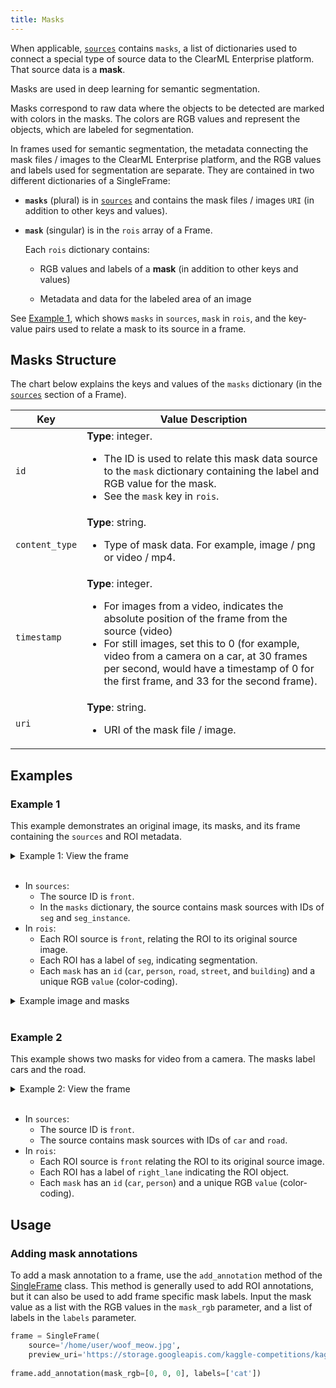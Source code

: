 ```yaml
---
title: Masks
--- 
```


When applicable, [`sources`](sources.md) contains `masks`, a list of dictionaries used to connect a special type of 
source data to the ClearML Enterprise platform. That source data is a **mask**. 

Masks are used in deep learning for semantic segmentation.

Masks correspond to raw data where the objects to be detected are marked with colors in the masks. The colors 
are RGB values and represent the objects, which are labeled for segmentation.

In frames used for semantic segmentation, the metadata connecting the mask files / images to the ClearML Enterprise platform,
and the RGB values and labels used for segmentation are separate. They are contained in two different dictionaries of 
a SingleFrame:

* **`masks`** (plural) is in [`sources`](sources.md) and contains the mask files / images `URI` (in addition to other keys 
  and values). 

* **`mask`** (singular) is in the `rois` array of a Frame. 
  
  Each `rois` dictionary contains: 

  * RGB values and labels of a **mask** (in addition to other keys and values)

  * Metadata and data for the labeled area of an image
  
  
See [Example 1](#example-1), which shows `masks` in `sources`, `mask` in `rois`,  and the key-value pairs used to relate 
a mask to its source in a frame.


## Masks Structure

The chart below explains the keys and values of the `masks` dictionary (in the [`sources`](sources.md) 
section of a Frame).

|Key|Value Description|
|---|----|
|`id`|**Type**: integer. <ul><li> The ID is used to relate this mask data source to the `mask` dictionary containing the label and RGB value for the mask.</li><li> See the `mask` key in `rois`.</li></ul>| 
|`content_type`| **Type**: string. <ul><li> Type of mask data. For example, image / png or video / mp4.</li></ul>|
|`timestamp`|**Type**: integer. <ul><li>For images from a video, indicates the absolute position of the frame from the source (video) </li><li> For still images, set this to 0 (for example, video from a camera on a car, at 30 frames per second, would have a timestamp of 0 for the first frame, and 33 for the second frame).</li></ul>|
|`uri`|**Type**: string. <ul><li> URI of the mask file / image.</li></ul>|


## Examples
### Example 1

This example demonstrates an original image, its masks, and its frame containing
the `sources` and ROI metadata. 
<details className="cml-expansion-panel info">
<summary className="cml-expansion-panel-summary">Example 1: View the frame</summary>
<div className="cml-expansion-panel-content">


This frame contains the `masks` list of dictionaries in `sources`, 
and the `rois` array, as well as several top-level key-value pairs.


```json
{
    "timestamp": 1234567889,
    "context_id": "car_1",
    "meta": {
        "velocity": "60"
    },
    "sources": [
        {
            "id": "front",
            "content_type": "video/mp4",
            "width": 800,
            "height": 600,
            "uri": "https://s3.amazonaws.com/my_cars/car_1/front.mp4",
            "timestamp": 1234567889,
            "meta" :{
                "angle":45,
                "fov":129
            },
            "masks": [
                {
                    "id": "seg",
                    "content_type": "video/mp4",
                    "uri": "https://s3.amazonaws.com/seg_masks/car_1/front_seg.mp4",
                    "timestamp": 123456789
                },
                {
                    "id": "seg_instance",
                    "content_type": "video/mp4",
                    "uri": "https://s3.amazonaws.com/seg_masks/car_1/front_instance_seg.mp4",
                    "timestamp": 123456789
                }
            ]        
        }
    ],
    "rois": [
        {
            "sources":["front"],
            "label": ["seg"],
            "mask": {
                "id": "car",
                "value": [210,210,120]
            }
        },
        {
            "sources":["front"],
            "label": ["seg"],
            "mask": {
                "id": "person",
                "value": [147,44,209]
            }
        },
        {
            "sources":["front"],
            "label": ["seg"],
            "mask": {
                "id": "road",
                "value": [197,135,146]
            }
        },
        {
            "sources":["front"],
            "label": ["seg"],
            "mask": {
                "id": "street",
                "value": [135,198,145]
            }
        },
        {
            "sources":["front"],
            "label": ["seg"],
            "mask": {
                "id": "building",
                "value": [72,191,65]
            }
        }
    ]
}
```

</div>
</details>
<br/>


* In `sources`:
  * The source ID is `front`.
  * In the `masks` dictionary, the source contains mask sources with IDs of `seg` and `seg_instance`.
* In `rois`: 
  * Each ROI source is `front`, relating the ROI to its original source image.
  * Each ROI has a label of `seg`, indicating segmentation.
  * Each `mask` has an `id` (`car`, `person`, `road`, `street`, and `building`) and a unique RGB `value` 
  (color-coding).

  

<details className="cml-expansion-panel screenshot">
<summary className="cml-expansion-panel-summary">Example image and masks</summary>
<div className="cml-expansion-panel-content">

Original Image 

![image](../img/hyperdatasets/concepts_masks_image_only.png)

Mask image

![image](../img/hyperdatasets/concepts_masks.png)

</div>
</details>
<br/>


### Example 2 

This example shows two masks for video from a camera. The masks label cars and the road.

<details className="cml-expansion-panel info">
<summary className="cml-expansion-panel-summary">Example 2: View the frame</summary>
<div className="cml-expansion-panel-content">


```json
"sources": [
        {
            "id": "front",
            "content_type": "video/mp4",
            "width": 800,
            "height": 600,
            "uri": "https://s3.amazonaws.com/my_cars/car_1/front.mp4",
            "timestamp": 1234567889,
            "meta" :{
                "angle":45,
                "fov":129
            },
            "masks": [
                {
                    "id": "car",
                    "content_type": "video/mp4",
                    "uri": "https://s3.amazonaws.com/seg_masks/car_1/front_seg.mp4",
                    "timestamp": 123456789
                },
                {
                    "id": "road",
                    "content_type": "video/mp4",
                    "uri": "https://s3.amazonaws.com/seg_masks/car_1/front_instance_seg.mp4",
                    "timestamp": 123456789
                }
            ]        
        }
    ],
    "rois": [
    {
        "sources":["front"],
        "label": ["right_lane"],
        "mask": {
            "id": "car",
            "value": [210,210,120]
        }
    },
    {
        "sources":["front"],
        "label": ["right_lane"],
        "mask": {
            "id": "road",
            "value": [197,135,146]
        }
    }
```

</div>
</details>
<br/>

* In `sources`:
  * The source ID is `front`.
  * The source contains mask sources with IDs of `car` and `road`.
* In `rois`:
  * Each ROI source is `front` relating the ROI to its original source image.
  * Each ROI has a label of `right_lane` indicating the ROI object.
  * Each `mask` has an `id` (`car`, `person`) and a unique RGB `value` (color-coding).
 
## Usage

### Adding mask annotations 

To add a mask annotation to a frame, use the `add_annotation` method of the [SingleFrame](single_frames.md) class. This 
method is generally used to add ROI annotations, but it can also be used to add frame specific mask labels. Input the 
mask value as a list with the RGB values in the `mask_rgb` parameter, and a list of labels in the `labels` parameter.

```python
frame = SingleFrame(
    source='/home/user/woof_meow.jpg',
    preview_uri='https://storage.googleapis.com/kaggle-competitions/kaggle/3362/media/woof_meow.jpg',
    
frame.add_annotation(mask_rgb=[0, 0, 0], labels=['cat'])
```

